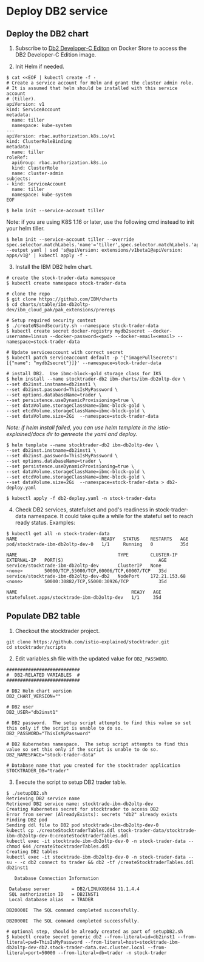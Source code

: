 # Deploy DB2 service

## Deploy the DB2 chart

1. Subscribe to [Db2 Developer-C Editon](https://hub.docker.com/_/db2-developer-c-edition) on Docker Store to access the DB2 Developer-C Edition image.

2. Init Helm if needed.

```
$ cat <<EOF | kubectl create -f -
# Create a service account for Helm and grant the cluster admin role.
# It is assumed that helm should be installed with this service account
# (tiller).
apiVersion: v1
kind: ServiceAccount
metadata:
  name: tiller
  namespace: kube-system
---
apiVersion: rbac.authorization.k8s.io/v1
kind: ClusterRoleBinding
metadata:
  name: tiller
roleRef:
  apiGroup: rbac.authorization.k8s.io
  kind: ClusterRole
  name: cluster-admin
subjects:
- kind: ServiceAccount
  name: tiller
  namespace: kube-system
EOF

$ helm init --service-account tiller
```

Note: if you are using K8S 1.16 or later, use the following cmd instead to init your helm tiller.
```
$ helm init --service-account tiller --override spec.selector.matchLabels.'name'='tiller',spec.selector.matchLabels.'app'='helm' --output yaml | sed 's@apiVersion: extensions/v1beta1@apiVersion: apps/v1@' | kubectl apply -f -
```

3. Install the IBM DB2 helm chart.

```
# create the stock-trader-data namespace
$ kubectl create namespace stock-trader-data

# clone the repo
$ git clone https://github.com/IBM/charts
$ cd charts/stable/ibm-db2oltp-dev/ibm_cloud_pak/pak_extensions/prereqs

# Setup required security context
$ ./createNSandSecurity.sh --namespace stock-trader-data
$ kubectl create secret docker-registry mydb2secret --docker-username=linsun --docker-password=<pwd> --docker-email=<email> --namespace=stock-trader-data

# Update serviceaccount with correct secret
$ kubectl patch serviceaccount default -p '{"imagePullSecrets": [{"name": "mydb2secret"}]}' --namespace=stock-trader-data

# install DB2.  Use ibmc-block-gold storage class for IKS
$ helm install --name stocktrader-db2 ibm-charts/ibm-db2oltp-dev \
--set db2inst.instname=db2inst1 \
--set db2inst.password=ThisIsMyPassword \
--set options.databaseName=trader \
--set persistence.useDynamicProvisioning=true \
--set dataVolume.storageClassName=ibmc-block-gold \
--set etcdVolume.storageClassName=ibmc-block-gold \
--set dataVolume.size=2Gi  --namespace=stock-trader-data
```

*Note: if helm install failed, you can use helm template in the istio-explained/docs dir to genreate the yaml and deploy.*
```
$ helm template --name stocktrader-db2 ibm-db2oltp-dev \
--set db2inst.instname=db2inst1 \
--set db2inst.password=ThisIsMyPassword \
--set options.databaseName=trader \
--set persistence.useDynamicProvisioning=true \
--set dataVolume.storageClassName=ibmc-block-gold \
--set etcdVolume.storageClassName=ibmc-block-gold \
--set dataVolume.size=2Gi  --namespace=stock-trader-data > db2-deploy.yaml

$ kubectl apply -f db2-deploy.yaml -n stock-trader-data  
```

4. Check DB2 services, statefulset and pod's readiness in stock-trader-data namespace.  It could take quite a while for the stateful set to reach ready status. Examples:
```
$ kubectl get all -n stock-trader-data
NAME                               READY   STATUS    RESTARTS   AGE
pod/stocktrade-ibm-db2oltp-dev-0   1/1     Running   0          35d

NAME                                     TYPE        CLUSTER-IP      EXTERNAL-IP   PORT(S)                                   AGE
service/stocktrade-ibm-db2oltp-dev       ClusterIP   None            <none>        50000/TCP,55000/TCP,60006/TCP,60007/TCP   35d
service/stocktrade-ibm-db2oltp-dev-db2   NodePort    172.21.153.68   <none>        50000:30882/TCP,55000:30926/TCP           35d

NAME                                          READY   AGE
statefulset.apps/stocktrade-ibm-db2oltp-dev   1/1     35d
```

## Populate DB2 table

1. Checkout the stocktrader project.
```
git clone https://github.com/istio-explained/stocktrader.git
cd stocktrader/scripts
```

2. Edit variables.sh file with the updated value for ```DB2_PASSWORD```.

```
###########################
#  DB2-RELATED VARIABLES  #
###########################

# DB2 Helm chart version
DB2_CHART_VERSION=""

# DB2 user
DB2_USER="db2inst1"

# DB2 password.  The setup script attempts to find this value so set this only if the script is unable to do so.
DB2_PASSWORD="ThisIsMyPassword"

# DB2 Kubernetes namespace.  The setup script attempts to find this value so set this only if the script is unable to do so.
DB2_NAMESPACE="stock-trader-data"

# Database name that you created for the stocktrader application
STOCKTRADER_DB="trader"

```

3. Execute the script to setup DB2 trader table.
```
$ ./setupDB2.sh
Retrieving DB2 service name
Retrieved DB2 service name: stocktrade-ibm-db2oltp-dev
Creating Kubernetes secret for stocktrader to access DB2
Error from server (AlreadyExists): secrets "db2" already exists
Finding DB2 pod
Sending ddl file to DB2 pod stocktrade-ibm-db2oltp-dev-0
kubectl cp ./createStocktraderTables.ddl stock-trader-data/stocktrade-ibm-db2oltp-dev-0:createStocktraderTables.ddl
kubectl exec -it stocktrade-ibm-db2oltp-dev-0 -n stock-trader-data -- chmod 644 /createStocktraderTables.ddl
Creating DB2 tables
kubectl exec -it stocktrade-ibm-db2oltp-dev-0 -n stock-trader-data -- su - -c db2 connect to trader && db2 -tf /createStocktraderTables.ddl db2inst1

   Database Connection Information

 Database server        = DB2/LINUXX8664 11.1.4.4
 SQL authorization ID   = DB2INST1
 Local database alias   = TRADER

DB20000I  The SQL command completed successfully.

DB20000I  The SQL command completed successfully.

# optional step, should be already created as part of setupDB2.sh
$ kubectl create secret generic db2 --from-literal=id=db2inst1 --from-literal=pwd=ThisIsMyPassword --from-literal=host=stocktrade-ibm-db2oltp-dev-db2.stock-trader-data.svc.cluster.local --from-literal=port=50000 --from-literal=db=trader -n stock-trader
```
